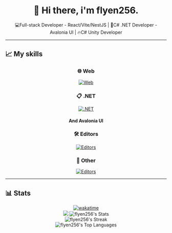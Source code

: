 <h1 align="center">👋 Hi there, i'm flyen256.</h1>
<p align="center">💻Full-stack Developer - React/Vite/NestJS | 🌟C# .NET Developer - Avalonia UI | 🔥C# Unity Developer</p>
<hr/>

## 📈 My skills
<div align="center">
  
  ### 🌐 Web
  [![Web](https://skillicons.dev/icons?i=js,ts,html,css,express,nestjs,react,vite)](https://skillicons.dev)
  ### 📋 .NET
  [![.NET](https://skillicons.dev/icons?i=cs,unity)](https://skillicons.dev)
  #### And Avalonia UI
  ### 🛠️ Editors
  [![Editors](https://skillicons.dev/icons?i=vscode,visualstudio,rider)](https://skillicons.dev)
  ### 🔗 Other
  [![Editors](https://skillicons.dev/icons?i=nodejs,arch,linux,figma,discordjs,blender,bash)](https://skillicons.dev)
</div>
<hr/>

## 📊 Stats

<div align="center">
  
  [![wakatime](https://wakatime.com/badge/user/050e9fd9-87b4-47e3-a827-eda8b2bde1a6.svg)](https://wakatime.com/@050e9fd9-87b4-47e3-a827-eda8b2bde1a6)<br/>
  [![](https://wakatime.com/share/@flyen256/7f54f84c-e643-4da0-8d0e-52391c98f232.svg)](https://wakatime.com/share/@flyen256/7f54f84c-e643-4da0-8d0e-52391c98f232.svg)
  ![flyen256's Stats](https://github-readme-stats.vercel.app/api?username=flyen256&theme=onedark&show_icons=true&hide_border=true&count_private=true)<br/>
  ![flyen256's Streak](https://github-readme-streak-stats.herokuapp.com/?user=flyen256&theme=onedark&hide_border=true)<br/>
  ![flyen256's Top Languages](https://github-readme-stats.vercel.app/api/top-langs/?username=flyen256&theme=onedark&show_icons=true&hide_border=true&layout=compact)<br/>
  
</div>
